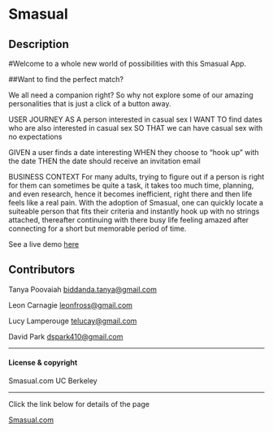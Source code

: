 # Smasual

## Description

#Welcome to a whole new world of possibilities with this Smasual App.


##Want to find the perfect match?

We all need a companion right? So why not explore some of our amazing personalities that is just a click of a button away.

USER JOURNEY 
AS A person interested in casual sex
I WANT TO find dates who are also interested in casual sex
SO THAT we can have casual sex with no expectations


GIVEN a user finds a date interesting
WHEN they choose to “hook up” with the date
THEN the date should receive an invitation email


BUSINESS CONTEXT For many adults, trying to figure out if a person is right for them can sometimes be quite a task, it takes too much time, planning, and even research, hence it becomes inefficient, right there and then life feels like a real pain. With the adoption of Smasual, one can quickly locate a suiteable person that fits their criteria and instantly hook up with no strings attached, thereafter continuing with there busy life feeling amazed after connecting for a short but memorable period of time.

See a live demo [here](https://radiant-spire-72704.herokuapp.com/)

## Contributors

Tanya Poovaiah <biddanda.tanya@gmail.com>

Leon Carnagie <leonfross@gmail.com>

Lucy Lamperouge <telucay@gmail.com>

David Park <dspark410@gmail.com>

---

#### License & copyright

Smasual.com UC Berkeley

---

Click the link below for details of the page

[Smasual.com](https://github.com/TheeLucyfer/Group-Project-2)
